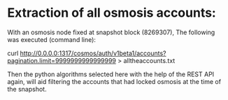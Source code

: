 # Extraction of all osmosis accounts:
With an osmosis node fixed at snapshot block (8269307),
The following was executed (command line):


curl http://0.0.0.0:1317/cosmos/auth/v1beta1/accounts?pagination.limit=9999999999999999 > alltheaccounts.txt


Then the python algorithms selected here with the help of the REST API again, will aid filtering the accounts that had locked osmosis at the time of the snapshot.

